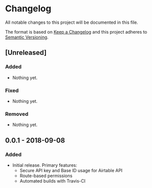# Changelog
All notable changes to this project will be documented in this file.

The format is based on [Keep a Changelog](http://keepachangelog.com/en/1.0.0/)
and this project adheres to [Semantic Versioning](http://semver.org/spec/v2.0.0.html).

## [Unreleased]

### Added
- Nothing yet.

### Fixed
- Nothing yet.

### Removed
- Nothing yet.

## 0.0.1 - 2018-09-08

### Added
- Initial release. Primary features:
  - Secure API key and Base ID usage for Airtable API
  - Route-based permissions
  - Automated builds with Travis-CI
